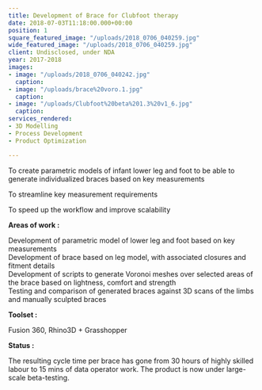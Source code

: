 ```yaml
---
title: Development of Brace for Clubfoot therapy
date: 2018-07-03T11:18:00.000+00:00
position: 1
square_featured_image: "/uploads/2018_0706_040259.jpg"
wide_featured_image: "/uploads/2018_0706_040259.jpg"
client: Undisclosed, under NDA
year: 2017-2018
images:
- image: "/uploads/2018_0706_040242.jpg"
  caption: 
- image: "/uploads/brace%20voro.1.jpg"
  caption: 
- image: "/uploads/Clubfoot%20beta%201.3%20v1_6.jpg"
  caption: 
services_rendered:
- 3D Modelling
- Process Development
- Product Optimization

---
```

To create parametric models of infant lower leg and foot to be able to generate individualized braces based on key measurements

To streamline key measurement requirements

To speed up the workflow and improve scalability

**Areas of work :**

Development of parametric model of lower leg and foot based on key measurements  
Development of brace based on leg model, with associated closures and fitment details  
Development of scripts to generate Voronoi meshes over selected areas of the brace based on lightness, comfort and strength  
Testing and comparison of generated braces against 3D scans of the limbs and manually sculpted braces

**Toolset :**

Fusion 360, Rhino3D + Grasshopper

**Status :**

The resulting cycle time per brace has gone from 30 hours of highly skilled labour to 15 mins of data operator work. The product is now under large-scale beta-testing.